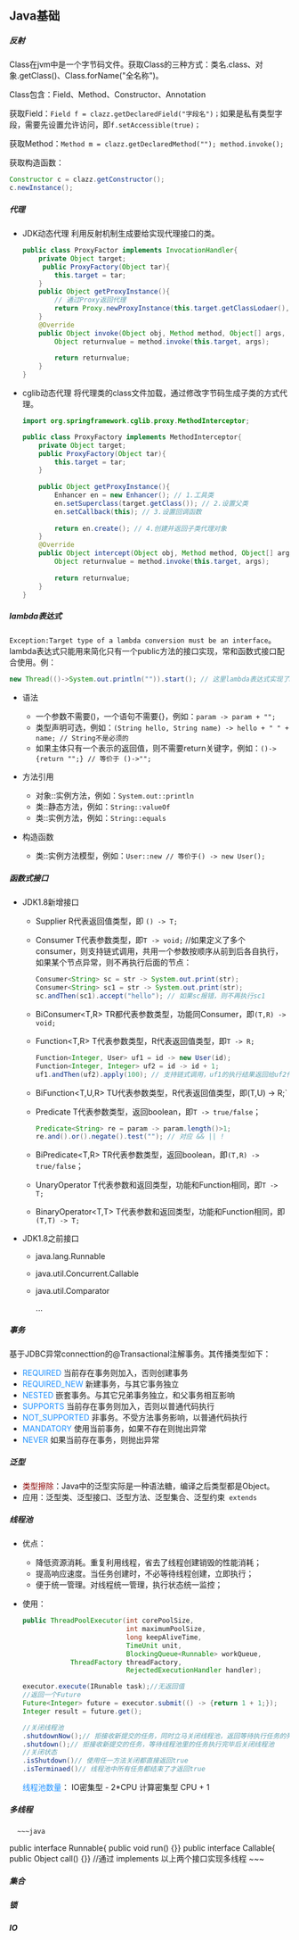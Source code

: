 ## Java基础

##### 反射

Class在jvm中是一个字节码文件。获取Class的三种方式：类名.class、对象.getClass()、Class.forName("全名称")。

Class包含：Field、Method、Constructor、Annotation

获取Field：`Field f = clazz.getDeclaredField("字段名")；`如果是私有类型字段，需要先设置允许访问，即`f.setAccessible(true)；`

获取Method：`Method m = clazz.getDeclaredMethod(""); method.invoke();` 

获取构造函数：

~~~java
Constructor c = clazz.getConstructor();
c.newInstance();
~~~

##### 代理

- JDK动态代理 利用反射机制生成要给实现代理接口的类。

  ~~~java
  public class ProxyFactor implements InvocationHandler{
      private Object target;
       public ProxyFactory(Object tar){
          this.target = tar;
      }
      public Object getProxyInstance(){
          // 通过Proxy返回代理
          return Proxy.newProxyInstance(this.target.getClassLodaer(),this.target.getClass().getInterfaces(),this);
      }
      @Override
      public Object invoke(Object obj, Method method, Object[] args, MethodProxy proxy){
          Object returnvalue = method.invoke(this.target, args);
          
          return returnvalue;
      }
  }
  ~~~

  

- cglib动态代理 将代理类的class文件加载，通过修改字节码生成子类的方式代理。

  ~~~java
  import org.springframework.cglib.proxy.MethodInterceptor;
  
  public class ProxyFactory implements MethodInterceptor{
      private Object target;
      public ProxyFactory(Object tar){
          this.target = tar;
      }
      
      public Object getProxyInstance(){
          Enhancer en = new Enhancer(); // 1.工具类
          en.setSuperclass(target.getClass()); // 2.设置父类
          en.setCallback(this); // 3.设置回调函数
          
          return en.create(); // 4.创建并返回子类代理对象
      }
      @Override
      public Object intercept(Object obj, Method method, Object[] args, MethodProxy proxy){
          Object returnvalue = method.invoke(this.target, args);
          
          return returnvalue;
      }
  }
  ~~~

##### lambda表达式

`Exception:Target type of a lambda conversion must be an interface`。lambda表达式只能用来简化只有一个public方法的接口实现，常和函数式接口配合使用。例：

~~~java
new Thread(()->System.out.println("")).start(); // 这里lambda表达式实现了Runnable接口。
~~~

- 语法
  - 一个参数不需要()，一个语句不需要{}，例如：`param -> param + "";`
  - 类型声明可选，例如：`(String hello, String name) -> hello + " " + name; // String不是必须的`
  - 如果主体只有一个表示的返回值，则不需要return关键字，例如：`()->{return "";} // 等价于 ()->"";`

- 方法引用
  - 对象::实例方法，例如：`System.out::println`
  - 类::静态方法，例如：`String::valueOf`
  - 类::实例方法，例如：`String::equals`

- 构造函数
  - 类::实例方法模型，例如：`User::new // 等价于() -> new User();`

##### 函数式接口

- JDK1.8新增接口

  - Supplier<R> R代表返回值类型，即 `() -> T;`

  - Consumer<T> T代表参数类型，即`T -> void;` //如果定义了多个consumer，则支持链式调用，共用一个参数按顺序从前到后各自执行，如果某个节点异常，则不再执行后面的节点：

    ```java
    Consumer<String> sc = str -> System.out.print(str);
    Consumer<String> sc1 = str -> System.out.print(str);
    sc.andThen(sc1).accept("hello"); // 如果sc报错，则不再执行sc1	
    ```

  - BiConsumer<T,R> TR都代表参数类型，功能同Consumer，即`(T,R) -> void;`

  - Function<T,R> T代表参数类型，R代表返回值类型，即`T -> R;`

    ```java
    Function<Integer, User> uf1 = id -> new User(id);
    Function<Integer, Integer> uf2 = id -> id + 1;
    uf1.andThen(uf2).apply(100); // 支持链式调用，uf1的执行结果返回给uf2作为参数继续执行
    ```

  - BiFunction<T,U,R> TU代表参数类型，R代表返回值类型，即(T,U) -> R;`

  - Predicate<T> T代表参数类型，返回boolean，即`T -> true/false`；

    ```java
    Predicate<String> re = param -> param.length()>1;
    re.and().or().negate().test(""); // 对应 && || !
    ```

  - BiPredicate<T,R> TR代表参数类型，返回boolean，即`(T,R) -> true/false`；

  - UnaryOperator<T> T代表参数和返回类型，功能和Function相同，即`T -> T;`

  - BinaryOperator<T,T> T代表参数和返回类型，功能和Function相同，即`(T,T) -> T;`

- JDK1.8之前接口

  - java.lang.Runnable<T>

  - java.util.Concurrent.Callable<T>

  - java.util.Comparator<T>

    ...

##### 事务

基于JDBC异常connecttion的@Transactional注解事务。其传播类型如下：

- <font color=" #1E90FF">REQUIRED</font> 当前存在事务则加入，否则创建事务
- <font color=" #1E90FF">REQUIRED_NEW</font> 新建事务，与其它事务独立
- <font color=" #1E90FF">NESTED</font> 嵌套事务。与其它兄弟事务独立，和父事务相互影响
- <font color=" #1E90FF">SUPPORTS</font> 当前存在事务则加入，否则以普通代码执行
- <font color=" #1E90FF">NOT_SUPPORTED</font> 非事务。不受方法事务影响，以普通代码执行
- <font color=" #1E90FF">MANDATORY</font> 使用当前事务，如果不存在则抛出异常
- <font color=" #1E90FF">NEVER</font> 如果当前存在事务，则抛出异常

##### 泛型

- <font color="#8B0000">类型擦除</font>：Java中的泛型实际是一种语法糖，编译之后类型都是Object。
- 应用：泛型类、泛型接口、泛型方法、泛型集合、泛型约束` extends`

##### 线程池

- 优点：
  - 降低资源消耗。重复利用线程，省去了线程创建销毁的性能消耗；
  - 提高响应速度。当任务创建时，不必等待线程创建，立即执行；
  - 便于统一管理。对线程统一管理，执行状态统一监控；

- 使用：

  ~~~java
  public ThreadPoolExecutor(int corePoolSize,
                            int maximumPoolSize,
                            long keepAliveTime,
                            TimeUnit unit,
                            BlockingQueue<Runnable> workQueue,
  			  ThreadFactory threadFactory,
                            RejectedExecutionHandler handler);
  ~~~

  ~~~java
  executor.execute(IRunable task);//无返回值
  //返回一个Future
  Future<Integer> future = executor.submit(() -> {return 1 + 1;});
  Integer result = future.get();
  ~~~

  ~~~java
  //关闭线程池
  .shutdownNow();// 拒接收新提交的任务，同时立马关闭线程池，返回等待执行任务的列表
  .shutdown();// 拒接收新提交的任务，等待线程池里的任务执行完毕后关闭线程池
  //关闭状态
  .isShutdown()// 使用任一方法关闭都直接返回true
  .isTerminaed()// 线程池中所有任务都结束了才返回true
  ~~~

  <font color="#1E90FF">线程池数量</font>： IO密集型 - 2*CPU   计算密集型 CPU + 1

##### 多线程

      ~~~java
public interface Runnable{ public void run() {}}
public interface Callable{ public Object call() {}}
//通过 implements 以上两个接口实现多线程
      ~~~

##### 集合

##### 锁

##### IO